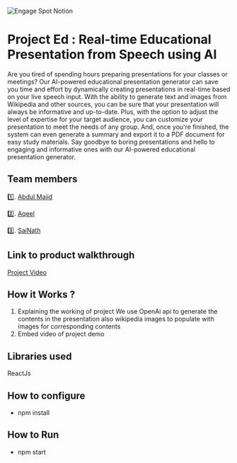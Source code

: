![Engage Spot Notion](https://user-images.githubusercontent.com/64391274/230778611-64589571-eaaa-4677-b115-7626978dd856.png)



# Project Ed : Real-time Educational Presentation from Speech using AI
Are you tired of spending hours preparing presentations for your classes or meetings? Our AI-powered educational presentation generator can save you time and effort by dynamically creating presentations in real-time based on your live speech input. With the ability to generate text and images from Wikipedia and other sources, you can be sure that your presentation will always be informative and up-to-date. Plus, with the option to adjust the level of expertise for your target audience, you can customize your presentation to meet the needs of any group. And, once you're finished, the system can even generate a summary and export it to a PDF document for easy study materials. Say goodbye to boring presentations and hello to engaging and informative ones with our AI-powered educational presentation generator.

## Team members
1️⃣. [Abdul Majid](https://www.github.com/majid-2002)

2️⃣. [Aqeel](https://www.github.com/aqeelshamz)

3️⃣. [SaiNath](https://www.github.com/sai-na)

## Link to product walkthrough
[Project Video](https://www.youtube.com/watch?v=a8TF_7F7iCI)
## How it Works ?
1. Explaining the working of project
We use OpenAi api to generate the contents in the presentation also wikipedia images to populate with images for corresponding contents
2. Embed video of project demo
## Libraries used
ReactJs
## How to configure
- npm install
## How to Run
- npm start
